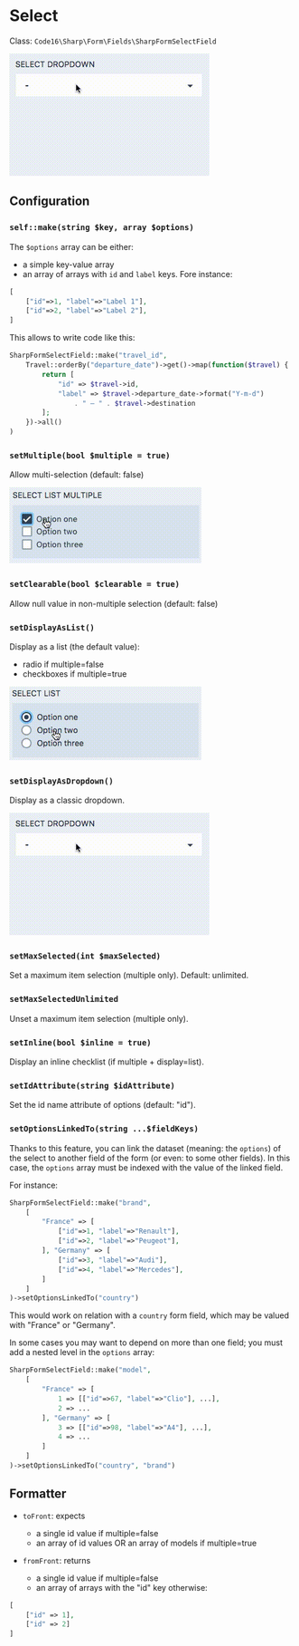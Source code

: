 # Select

Class: `Code16\Sharp\Form\Fields\SharpFormSelectField`

![Example](./select1.gif)

## Configuration

### `self::make(string $key, array $options)`

The `$options` array can be either:

- a simple key-value array
- an array of arrays with `id` and `label` keys. Fore instance:

```php
[
    ["id"=>1, "label"=>"Label 1"],
    ["id"=>2, "label"=>"Label 2"],
]
```

This allows to write code like this:

```php
SharpFormSelectField::make("travel_id",
    Travel::orderBy("departure_date")->get()->map(function($travel) {
        return [
            "id" => $travel->id,
            "label" => $travel->departure_date->format("Y-m-d")
                . " — " . $travel->destination
        ];
    })->all()
)
```

### `setMultiple(bool $multiple = true)`

Allow multi-selection (default: false)

![Example](./select3.gif)


### `setClearable(bool $clearable = true)`

Allow null value in non-multiple selection (default: false)

### `setDisplayAsList()`

Display as a list (the default value):

- radio if multiple=false
- checkboxes if multiple=true

![Example](./select2.gif)

### `setDisplayAsDropdown()`

Display as a classic dropdown.

![Example](./select1.gif)

### `setMaxSelected(int $maxSelected)`

Set a maximum item selection (multiple only).
Default: unlimited.

### `setMaxSelectedUnlimited`

Unset a maximum item selection (multiple only).

### `setInline(bool $inline = true)`

Display an inline checklist (if multiple + display=list).

### `setIdAttribute(string $idAttribute)`

Set the id name attribute of options (default: "id").

### `setOptionsLinkedTo(string ...$fieldKeys)`

Thanks to this feature, you can link the dataset (meaning: the `options`) of the select to another field of the form (or even: to some other fields). In this case, the `options` array must be indexed with the value of the linked field.

For instance:

```php
SharpFormSelectField::make("brand",
    [
        "France" => [
            ["id"=>1, "label"=>"Renault"],
            ["id"=>2, "label"=>"Peugeot"],
        ], "Germany" => [
            ["id"=>3, "label"=>"Audi"],
            ["id"=>4, "label"=>"Mercedes"],
        ]
    ]
)->setOptionsLinkedTo("country")
```

This would work on relation with a `country` form field, which may be valued with "France" or "Germany".

In some cases you may want to depend on more than one field; you must add a nested level in the `options` array:

```php
SharpFormSelectField::make("model",
    [
        "France" => [
            1 => [["id"=>67, "label"=>"Clio"], ...],
            2 => ...
        ], "Germany" => [
            3 => [["id"=>98, "label"=>"A4"], ...],
            4 => ...
        ]
    ]
)->setOptionsLinkedTo("country", "brand")
```


## Formatter

- `toFront`: expects
	- a single id value if multiple=false
	- an array of id values OR an array of models if multiple=true

- `fromFront`: returns
	- a single id value if multiple=false
	- an array of arrays with the "id" key otherwise:

```php
[
    ["id" => 1],
    ["id" => 2]
]
```